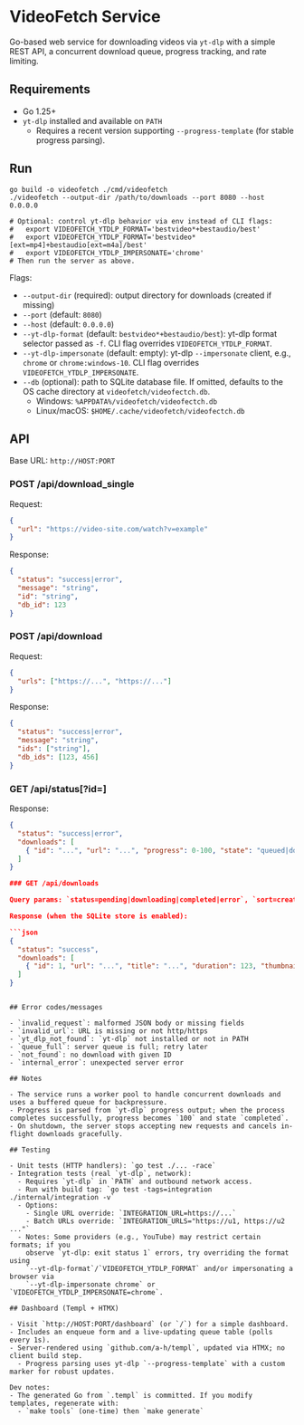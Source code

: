 # VideoFetch Service

Go-based web service for downloading videos via `yt-dlp` with a simple REST API, a concurrent download queue, progress tracking, and rate limiting.

## Requirements

- Go 1.25+
- `yt-dlp` installed and available on `PATH`
  - Requires a recent version supporting `--progress-template` (for stable progress parsing).

## Run

```shell
go build -o videofetch ./cmd/videofetch
./videofetch --output-dir /path/to/downloads --port 8080 --host 0.0.0.0

# Optional: control yt-dlp behavior via env instead of CLI flags:
#   export VIDEOFETCH_YTDLP_FORMAT='bestvideo*+bestaudio/best'
#   export VIDEOFETCH_YTDLP_FORMAT='bestvideo*[ext=mp4]+bestaudio[ext=m4a]/best'
#   export VIDEOFETCH_YTDLP_IMPERSONATE='chrome'
# Then run the server as above.
```

Flags:

- `--output-dir` (required): output directory for downloads (created if missing)
- `--port` (default: `8080`)
- `--host` (default: `0.0.0.0`)
- `--yt-dlp-format` (default: `bestvideo*+bestaudio/best`):
  yt-dlp format selector passed as `-f`. CLI flag overrides `VIDEOFETCH_YTDLP_FORMAT`.
- `--yt-dlp-impersonate` (default: empty): yt-dlp `--impersonate` client, e.g.,
  `chrome` or `chrome:windows-10`. CLI flag overrides `VIDEOFETCH_YTDLP_IMPERSONATE`.
- `--db` (optional): path to SQLite database file. If omitted, defaults to the OS cache directory at `videofetch/videofectch.db`.
  - Windows: `%APPDATA%/videofetch/videofectch.db`
  - Linux/macOS: `$HOME/.cache/videofetch/videofectch.db`

## API

Base URL: `http://HOST:PORT`

### POST /api/download_single

Request:

```json
{
  "url": "https://video-site.com/watch?v=example"
}
```

Response:

```json
{
  "status": "success|error",
  "message": "string",
  "id": "string",
  "db_id": 123
}
```

### POST /api/download

Request:

```json
{
  "urls": ["https://...", "https://..."]
}
```

Response:

```json
{
  "status": "success|error",
  "message": "string",
  "ids": ["string"],
  "db_ids": [123, 456]
}
```

### GET /api/status[?id=<download-id>]

Response:

```json
{
  "status": "success|error",
  "downloads": [
    { "id": "...", "url": "...", "progress": 0-100, "state": "queued|downloading|completed|failed", "error": "string" }
  ]
}

### GET /api/downloads

Query params: `status=pending|downloading|completed|error`, `sort=created_at|title|status`, `order=asc|desc`.

Response (when the SQLite store is enabled):

```json
{
  "status": "success",
  "downloads": [
    { "id": 1, "url": "...", "title": "...", "duration": 123, "thumbnail_url": "...", "status": "downloading", "progress": 42.0, "created_at": "...", "updated_at": "..." }
  ]
}
```
```

## Error codes/messages

- `invalid_request`: malformed JSON body or missing fields
- `invalid_url`: URL is missing or not http/https
- `yt_dlp_not_found`: `yt-dlp` not installed or not in PATH
- `queue_full`: server queue is full; retry later
- `not_found`: no download with given ID
- `internal_error`: unexpected server error

## Notes

- The service runs a worker pool to handle concurrent downloads and uses a buffered queue for backpressure.
- Progress is parsed from `yt-dlp` progress output; when the process completes successfully, progress becomes `100` and state `completed`.
- On shutdown, the server stops accepting new requests and cancels in-flight downloads gracefully.

## Testing

- Unit tests (HTTP handlers): `go test ./... -race`
- Integration tests (real `yt-dlp`, network):
  - Requires `yt-dlp` in `PATH` and outbound network access.
  - Run with build tag: `go test -tags=integration ./internal/integration -v`
  - Options:
    - Single URL override: `INTEGRATION_URL=https://...`
    - Batch URLs override: `INTEGRATION_URLS="https://u1, https://u2 ..."`
  - Notes: Some providers (e.g., YouTube) may restrict certain formats; if you
    observe `yt-dlp: exit status 1` errors, try overriding the format using
    `--yt-dlp-format`/`VIDEOFETCH_YTDLP_FORMAT` and/or impersonating a browser via
    `--yt-dlp-impersonate chrome` or `VIDEOFETCH_YTDLP_IMPERSONATE=chrome`.

## Dashboard (Templ + HTMX)

- Visit `http://HOST:PORT/dashboard` (or `/`) for a simple dashboard.
- Includes an enqueue form and a live-updating queue table (polls every 1s).
- Server-rendered using `github.com/a-h/templ`, updated via HTMX; no client build step.
  - Progress parsing uses yt-dlp `--progress-template` with a custom marker for robust updates.

Dev notes:
- The generated Go from `.templ` is committed. If you modify templates, regenerate with:
  - `make tools` (one-time) then `make generate`
